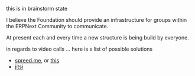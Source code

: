 this is in brainstorm state

I believe the Foundation should provide an infrastructure for groups within the ERPNext Community to communicate.

At present each and every time a new structure is being build by everyone.

in regards to video calls ... here is s list of possible solutions

- [spreed.me](https://github.com/strukturag/nextcloud-spreedme), or [this](https://www.spreed.me/download/)
- [jitsi](https://jitsi.org/)
